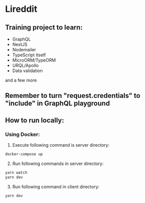 # Lireddit

## Training project to learn:
- GraphQL
- NextJS
- Nodemailer
- TypeScript itself
- MicroORM/TypeORM
- URQL/Apollo
- Data validation

and a few more

## Remember to turn "request.credentials" to "include" in GraphQL playground

## How to run locally:

### Using Docker:
1. Execute following command is server directory:
```bash
docker-compose up
```
2. Run following commands in server directory:
```bash
yarn watch
yarn dev
```
3. Run following command in client directory:
```bash
yarn dev
```
